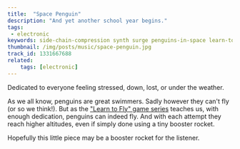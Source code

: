 ```yaml
---
title:  "Space Penguin"
description: "And yet another school year begins."
tags:
 - electronic
keywords: side-chain-compression synth surge penguins-in-space learn-to-fly
thumbnail: /img/posts/music/space-penguin.jpg
track_id: 1331667688
related:
    tags: [electronic]
---
```


Dedicated to everyone feeling stressed, down, lost, or under the weather.

As we all know, penguins are great swimmers. Sadly however they can't fly (or so we think!). But as the ["Learn to Fly" game series][ltf] teaches us, with enough dedication, penguins can indeed fly. And with each attempt they reach higher altitudes, even if simply done using a tiny booster rocket.

Hopefully this little piece may be a booster rocket for the listener.


[ltf]: https://learntofly.fandom.com/wiki/Learn_To_Fly_Wiki